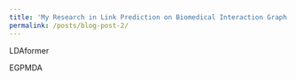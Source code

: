 ```yaml
---
title: 'My Research in Link Prediction on Biomedical Interaction Graph'
permalink: /posts/blog-post-2/
---
```


LDAformer

EGPMDA